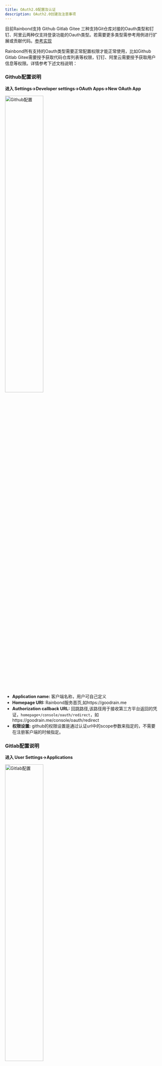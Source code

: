 ```yaml
---
title: OAuth2.0配置及认证
description: OAuth2.0创建及注意事项
---
```


目前Rainbond支持 Github Gitlab Gitee 三种支持Git仓库对接的Oauth类型和钉钉、阿里云两种仅支持登录功能的Oauth类型。若需要更多类型需参考用例进行扩展或贡献代码。[参考实现](https://github.com/goodrain/rainbond-console/tree/master/console/utils/oauth)

Rainbond所有支持的Oauth类型需要正常配置权限才能正常使用，比如Github Gitlab Gitee需要授予获取代码仓库列表等权限，钉钉、阿里云需要授予获取用户信息等权限。详情参考下述文档说明：

### Github配置说明 

**进入 Settings→Developer settings→OAuth Apps→New OAuth App**

<img src="https://grstatic.oss-cn-shanghai.aliyuncs.com/images/docs/5.1/user-manual/oauth2.0/d9e1d8d00dd71cf75406b5a2081bef6a.png" width="50%" title="Github配置" />


- **Application name:** 客户端名称，用户可自己定义
- **Homepage URI:** Rainbond服务首页,如https://goodrain.me
- **Authorization callback URL:** 回跳路径,该路径用于接收第三方平台返回的凭证，`homepage+/console/oauth/redirect`，如https://goodrain.me/console/oauth/redirect
- **权限设置:** github的权限设置是通过认证url中的scope参数来指定的，不需要在注册客户端的时候指定。
   

### Gitlab配置说明 

**进入 User Settings→Applications**

<img src="https://grstatic.oss-cn-shanghai.aliyuncs.com/images/docs/5.1/user-manual/oauth2.0/WechatIMG63.png" width="50%" title="Gitlab配置" />


- **Name:** 客户端名称，用户可自己定义
- **Redirect URI:** 回跳路径 该路径用于接收第三方平台返回的凭证 **homepage+/console/oauth/redirect** 如https://goodrain.me/console/oauth/redirect
- **权限设置:** gitlab的权限设置需要指定**api**、**read_user**、**read_repository**


### Gitee配置说明

进入 设置→第三方应用→创建应用

<img src="https://grstatic.oss-cn-shanghai.aliyuncs.com/images/docs/5.1/user-manual/oauth2.0/WechatIMG64.png" width="50%" title="Gitee配置" />


- **应用名称:** 客户端名称，用户可自己定义
- **应用主页:** Rainbond服务首页 如https://goodrain.me
- **应用回调地址:** 回跳路径 该路径用于接收第三方平台返回的凭证 **homepage+/console/oauth/redirect** 如https://goodrain.me/console/oauth/redirect
- **权限设置:** gitee的权限设置需要指定**user_info**、**projects**、**hook**


### 在Rainbond平台认证

> 企业管理员才能操作

进入Rainbond首页企业视图`设置-->开启OAuth互联服务`

![Rainbond配置](https://grstatic.oss-cn-shanghai.aliyuncs.com/images/docs/5.2/user-manual/user-registration-login/oauth2.0/oauth-conf/oauth.jpg)

将注册好的`Client ID`和`Client Secret`填入，选择对应的OAuth类型,点击确定，此时在该企业下的用户就可以使用OAuth2.0协议进行登录了(自定义的oauth认证服务需要填入**认证api**，**scope**，**令牌api**，**用户信息api**等信息)


### OAuth服务认证

在配置Oauth服务后在平台右上角的用户信息内可以进行OAuth服务认证,与第三方平台互联
    
![服务认证](https://grstatic.oss-cn-shanghai.aliyuncs.com/images/docs/5.2/user-manual/oauth-authorization/Authentication.jpg)

